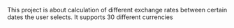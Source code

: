 This project is about calculation of different exchange rates between certain dates the user selects. It supports 30 different currencies
